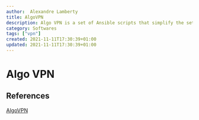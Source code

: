 ```yaml
---
author:  Alexandre Lamberty
title: AlgoVPN
description: Algo VPN is a set of Ansible scripts that simplify the setup of a personal WireGuard and IPsec VPN. It uses the most secure defaults available and works with common cloud providers. 
category: Softwares
tags: ["vpn"]
created: 2021-11-11T17:30:39+01:00
updated: 2021-11-11T17:30:39+01:00
---
```

# Algo VPN

## References

[AlgoVPN](https://github.com/trailofbits/algo)
